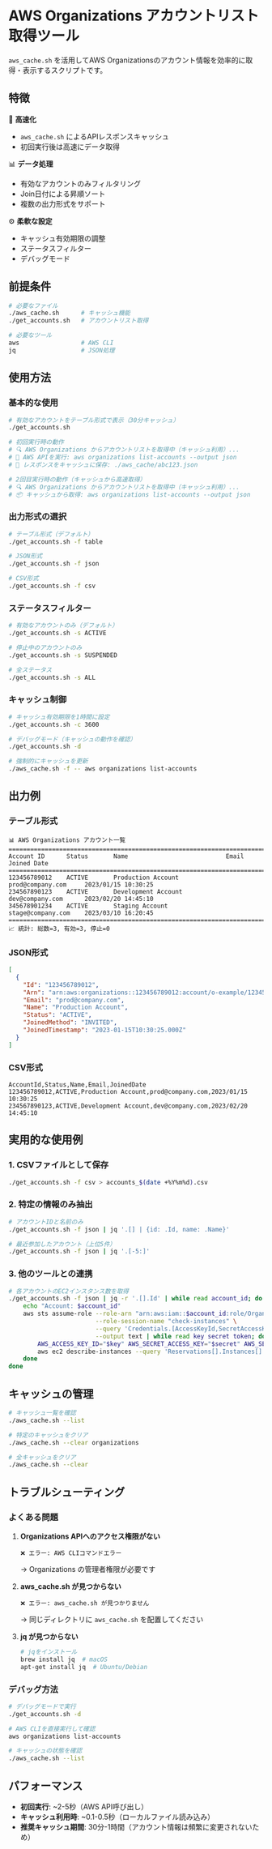 # AWS Organizations アカウントリスト取得ツール

`aws_cache.sh` を活用してAWS Organizationsのアカウント情報を効率的に取得・表示するスクリプトです。

## 特徴

🚀 **高速化**
- `aws_cache.sh` によるAPIレスポンスキャッシュ
- 初回実行後は高速にデータ取得

📊 **データ処理**
- 有効なアカウントのみフィルタリング
- Join日付による昇順ソート
- 複数の出力形式をサポート

⚙️ **柔軟な設定**
- キャッシュ有効期限の調整
- ステータスフィルター
- デバッグモード

## 前提条件

```bash
# 必要なファイル
./aws_cache.sh      # キャッシュ機能
./get_accounts.sh   # アカウントリスト取得

# 必要なツール
aws                 # AWS CLI
jq                  # JSON処理
```

## 使用方法

### 基本的な使用

```bash
# 有効なアカウントをテーブル形式で表示（30分キャッシュ）
./get_accounts.sh

# 初回実行時の動作
# 🔍 AWS Organizations からアカウントリストを取得中（キャッシュ利用）...
# 🔄 AWS APIを実行: aws organizations list-accounts --output json
# 💾 レスポンスをキャッシュに保存: ./aws_cache/abc123.json

# 2回目実行時の動作（キャッシュから高速取得）
# 🔍 AWS Organizations からアカウントリストを取得中（キャッシュ利用）...
# 📦 キャッシュから取得: aws organizations list-accounts --output json
```

### 出力形式の選択

```bash
# テーブル形式（デフォルト）
./get_accounts.sh -f table

# JSON形式
./get_accounts.sh -f json

# CSV形式
./get_accounts.sh -f csv
```

### ステータスフィルター

```bash
# 有効なアカウントのみ（デフォルト）
./get_accounts.sh -s ACTIVE

# 停止中のアカウントのみ
./get_accounts.sh -s SUSPENDED

# 全ステータス
./get_accounts.sh -s ALL
```

### キャッシュ制御

```bash
# キャッシュ有効期限を1時間に設定
./get_accounts.sh -c 3600

# デバッグモード（キャッシュの動作を確認）
./get_accounts.sh -d

# 強制的にキャッシュを更新
./aws_cache.sh -f -- aws organizations list-accounts
```

## 出力例

### テーブル形式

```
📊 AWS Organizations アカウント一覧
================================================================================================================
Account ID      Status       Name                           Email                Joined Date         
================================================================================================================
123456789012    ACTIVE       Production Account             prod@company.com     2023/01/15 10:30:25
234567890123    ACTIVE       Development Account            dev@company.com      2023/02/20 14:45:10
345678901234    ACTIVE       Staging Account                stage@company.com    2023/03/10 16:20:45
================================================================================================================
📈 統計: 総数=3, 有効=3, 停止=0
```

### JSON形式

```json
[
  {
    "Id": "123456789012",
    "Arn": "arn:aws:organizations::123456789012:account/o-example/123456789012",
    "Email": "prod@company.com",
    "Name": "Production Account",
    "Status": "ACTIVE",
    "JoinedMethod": "INVITED",
    "JoinedTimestamp": "2023-01-15T10:30:25.000Z"
  }
]
```

### CSV形式

```csv
AccountId,Status,Name,Email,JoinedDate
123456789012,ACTIVE,Production Account,prod@company.com,2023/01/15 10:30:25
234567890123,ACTIVE,Development Account,dev@company.com,2023/02/20 14:45:10
```

## 実用的な使用例

### 1. CSVファイルとして保存

```bash
./get_accounts.sh -f csv > accounts_$(date +%Y%m%d).csv
```

### 2. 特定の情報のみ抽出

```bash
# アカウントIDと名前のみ
./get_accounts.sh -f json | jq '.[] | {id: .Id, name: .Name}'

# 最近参加したアカウント（上位5件）
./get_accounts.sh -f json | jq '.[-5:]'
```

### 3. 他のツールとの連携

```bash
# 各アカウントのEC2インスタンス数を取得
./get_accounts.sh -f json | jq -r '.[].Id' | while read account_id; do
    echo "Account: $account_id"
    aws sts assume-role --role-arn "arn:aws:iam::$account_id:role/OrganizationAccountAccessRole" \
                        --role-session-name "check-instances" \
                        --query 'Credentials.[AccessKeyId,SecretAccessKey,SessionToken]' \
                        --output text | while read key secret token; do
        AWS_ACCESS_KEY_ID="$key" AWS_SECRET_ACCESS_KEY="$secret" AWS_SESSION_TOKEN="$token" \
        aws ec2 describe-instances --query 'Reservations[].Instances[].InstanceId' --output text | wc -w
    done
done
```

## キャッシュの管理

```bash
# キャッシュ一覧を確認
./aws_cache.sh --list

# 特定のキャッシュをクリア
./aws_cache.sh --clear organizations

# 全キャッシュをクリア
./aws_cache.sh --clear
```

## トラブルシューティング

### よくある問題

1. **Organizations APIへのアクセス権限がない**
   ```
   ❌ エラー: AWS CLIコマンドエラー
   ```
   → Organizations の管理者権限が必要です

2. **aws_cache.sh が見つからない**
   ```
   ❌ エラー: aws_cache.sh が見つかりません
   ```
   → 同じディレクトリに `aws_cache.sh` を配置してください

3. **jq が見つからない**
   ```bash
   # jqをインストール
   brew install jq  # macOS
   apt-get install jq  # Ubuntu/Debian
   ```

### デバッグ方法

```bash
# デバッグモードで実行
./get_accounts.sh -d

# AWS CLIを直接実行して確認
aws organizations list-accounts

# キャッシュの状態を確認
./aws_cache.sh --list
```

## パフォーマンス

- **初回実行**: ~2-5秒（AWS API呼び出し）
- **キャッシュ利用時**: ~0.1-0.5秒（ローカルファイル読み込み）
- **推奨キャッシュ期間**: 30分-1時間（アカウント情報は頻繁に変更されないため）